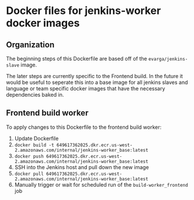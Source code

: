 Docker files for jenkins-worker docker images
=============================================================

## Organization
The beginning steps of this Dockerfile are based off of the `evarga/jenkins-slave` image.

The later steps are currently specific to the Frontend build. In the future it would be useful to seperate this into a base image for all jenkins slaves and language or team specific docker images that have the necessary dependencies baked in.

## Frontend build worker

To apply changes to this Dockerfile to the frontend build worker:

1. Update Dockerfile
2. `docker build -t 649617362025.dkr.ecr.us-west-2.amazonaws.com/internal/jenkins-worker_base:latest`
3. `docker push 649617362025.dkr.ecr.us-west-2.amazonaws.com/internal/jenkins-worker_base:latest`
4. SSH into the Jenkins host and pull down the new image
5. `docker pull 649617362025.dkr.ecr.us-west-2.amazonaws.com/internal/jenkins-worker_base:latest`
6. Manually trigger or wait for scheduled run of the `build-worker_frontend` job
